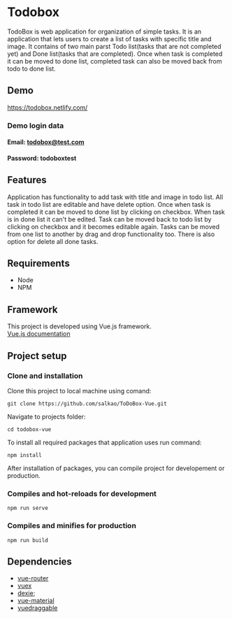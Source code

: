 # Todobox
TodoBox is web application for organization of simple tasks. It is an application that lets users to create a list of tasks
with specific title and image. It contains of two main parst Todo list(tasks that are not completed yet)
and Done list(tasks that are completed).
Once when task is completed it can be moved to done list, completed task can also be moved back from todo to done list.

## Demo
https://todobox.netlify.com/
### Demo login data
#### Email: todobox@test.com  
#### Password: todoboxtest

## Features
Application has functionality to add task with title and image in todo list. All task in todo list are editable and
have delete option. Once when task is completed it can be moved to done list by clicking on checkbox. When task is in done 
list it can't be edited. Task can be moved back to todo list by clicking on checkbox and it becomes editable again. 
Tasks can be moved from one list to another by drag and drop functionality too. There is also option for delete all done tasks.

## Requirements
* Node
* NPM 

## Framework
This project is developed using Vue.js framework.  
[Vue.js documentation](https://vuejs.org/)

## Project setup
### Clone and installation
Clone this project to local machine using comand:
```
git clone https://github.com/salkao/ToDoBox-Vue.git
```

Navigate to projects folder:
```
cd todobox-vue
```

To install all required packages that application uses run command:
```
npm install
```
After installation of packages, you can compile project for developement or production.
### Compiles and hot-reloads for development
```
npm run serve
```
### Compiles and minifies for production
```
npm run build
```
## Dependencies
* [vue-router](https://router.vuejs.org/)
* [vuex](https://vuex.vuejs.org/)
* [dexie](https://dexie.org/);
* [vue-material](https://vuematerial.io/)
* [vuedraggable](https://github.com/SortableJS/Vue.Draggable)

